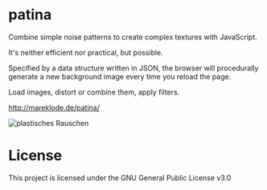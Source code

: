 # patina
Combine simple noise patterns to create complex textures with JavaScript. 

It's neither efficient nor practical, but possible.

Specified by a data structure written in JSON, the browser will procedurally generate a new background image every time you reload the page.

Load images, distort or combine them, apply filters. 

http://mareklode.de/patina/

![plastisches Rauschen](http://mareklode.de/bilder/page/v3/backgroundimage/plastischesRauschen256.jpg)

# License
This project is licensed under the GNU General Public License v3.0